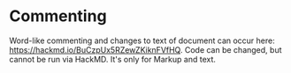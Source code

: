 # Commenting
Word-like commenting and changes to text of document can occur here: https://hackmd.io/BuCzpUx5RZewZKiknFVfHQ. Code can be changed, but cannot be run via HackMD. It's only for Markup and text.
